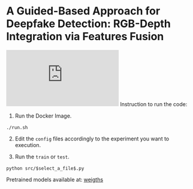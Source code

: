 # A Guided-Based Approach for Deepfake Detection: RGB-Depth Integration via Features Fusion
![Intro figure](https://github.com/gleporoni/rgbd-depthfake/blob/ab3335762ffa35b1b0d5b000c58f547fcaf38bea/doc/DepthFake_2.pdf)
Instruction to run the code:

1. Run the Docker Image.
```
./run.sh
```

2. Edit the ```config``` files accordingly to the experiment you want to execution. 

3. Run the ```train``` or ```test```.
```
python src/$select_a_file$.py
```

Pretrained models available at: [weigths](https://drive.google.com/drive/folders/193iP4iZiQivgZ7WOROoHkmQ1TAu-LaH_?usp=share_link)
# 
